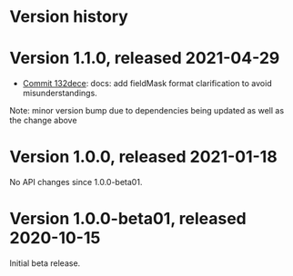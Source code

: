 # Version history

# Version 1.1.0, released 2021-04-29

- [Commit 132dece](https://github.com/googleapis/google-cloud-dotnet/commit/132dece): docs: add fieldMask format clarification to avoid misunderstandings.

Note: minor version bump due to dependencies being updated as well as the change above

# Version 1.0.0, released 2021-01-18

No API changes since 1.0.0-beta01.

# Version 1.0.0-beta01, released 2020-10-15

Initial beta release.


